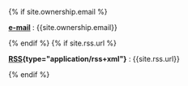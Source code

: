{% if site.ownership.email %}

**[e-mail](mailto:{{site.ownership.email}})**
: {{site.ownership.email}}

{% endif %}
{% if site.rss.url %}

**[RSS]({{site.rss.url}}){type="application/rss+xml"}**
: {{site.rss.url}}

{% endif %}
